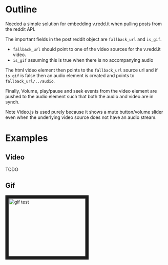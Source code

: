 # Outline

Needed a simple solution for embedding v.redd.it when pulling posts from the reddit API.

The important fields in the post reddit object are `fallback_url` and `is_gif`. 
* `fallback_url` should point to one of the video sources for the v.redd.it video.
* `is_gif` assuming this is true when there is no accompanying audio

The html video element then points to the `fallback_url` source url and if `is_gif` is false then an audio element is created and points to `fallback_url/../audio`.

Finally, Volume, play/pause and seek events from the video element are pushed to the audio element such that both the audio and video are in synch.

Note Video.js is used purely because it shows a mute button/volume slider even when the underlying video source does not have an audio stream. 

# Examples

## Video
TODO

## Gif
<a href="https://m-mullins.github.io/vreddit_embed/?v=https://v.redd.it/fxc6a56wrb801" target="_blank"><img src="https://b.thumbs.redditmedia.com/OZuSnzCHT1f1nQVy-6SoCt9sLoeZZhNJAvDKVr6DBwg.jpg" alt="gif test" width="240" height="180" border="10" /></a>
